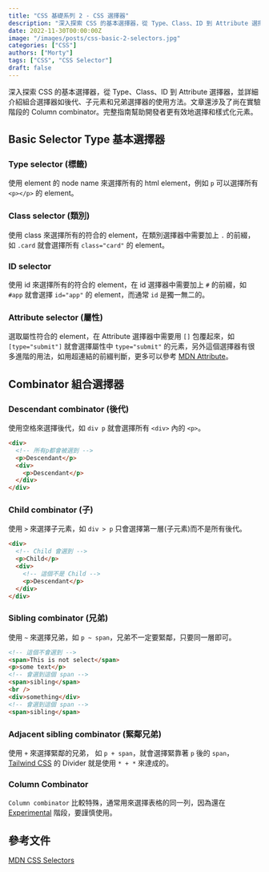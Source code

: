 ```yaml
---
title: "CSS 基礎系列 2 - CSS 選擇器"
description: "深入探索 CSS 的基本選擇器，從 Type、Class、ID 到 Attribute 選擇器，並詳細介紹組合選擇器如後代、子元素和兄弟選擇器的使用方法。文章還涉及了尚在實驗階段的 Column combinator。完整指南幫助開發者更有效地選擇和樣式化元素。"
date: 2022-11-30T00:00:00Z
image: "/images/posts/css-basic-2-selectors.jpg"
categories: ["CSS"]
authors: ["Morty"]
tags: ["CSS", "CSS Selector"]
draft: false
---
```


深入探索 CSS 的基本選擇器，從 Type、Class、ID 到 Attribute 選擇器，並詳細介紹組合選擇器如後代、子元素和兄弟選擇器的使用方法。文章還涉及了尚在實驗階段的 Column combinator。完整指南幫助開發者更有效地選擇和樣式化元素。

## Basic Selector Type 基本選擇器

### Type selector (標籤)

使用 element 的 node name 來選擇所有的 html element，例如 `p` 可以選擇所有 `<p></p>` 的 element。

### Class selector (類別)

使用 class 來選擇所有的符合的 element，在類別選擇器中需要加上 `.` 的前綴，如 `.card` 就會選擇所有 `class="card"` 的 element。

### ID selector

使用 id 來選擇所有的符合的 element，在 id 選擇器中需要加上 `#` 的前綴，如 `#app` 就會選擇 `id="app"` 的 element，而通常 `id` 是獨一無二的。

### Attribute selector (屬性)

選取屬性符合的 element，在 Attribute 選擇器中需要用 `[]` 包覆起來，如 `[type="submit"]` 就會選擇屬性中 `type="submit"` 的元素，另外這個選擇器有很多進階的用法，如用超連結的前綴判斷，更多可以參考 [MDN Attribute](https://developer.mozilla.org/en-US/docs/Web/CSS/Attribute_selectors)。

## Combinator 組合選擇器

### Descendant combinator (後代)

使用空格來選擇後代，如 `div p` 就會選擇所有 `<div>` 內的 `<p>`。

```html
<div>
  <!-- 所有p都會被選到 -->
  <p>Descendant</p>
  <div>
    <p>Descendant</p>
  </div>
</div>
```

### Child combinator (子)

使用 `>` 來選擇子元素，如 `div > p` 只會選擇第一層(子元素)而不是所有後代。

```html
<div>
  <!-- Child 會選到 -->
  <p>Child</p>
  <div>
    <!-- 這個不是 Child -->
    <p>Descendant</p>
  </div>
</div>
```

### Sibling combinator (兄弟)

使用 `~` 來選擇兄弟，如 `p ~ span`，兄弟不一定要緊鄰，只要同一層即可。

```html
<!-- 這個不會選到 -->
<span>This is not select</span>
<p>some text</p>
<!-- 會選到這個 span -->
<span>sibling</span>
<br />
<div>something</div>
<!-- 會選到這個 span -->
<span>sibling</span>
```

### Adjacent sibling combinator (緊鄰兄弟)

使用 `+` 來選擇緊鄰的兄弟， 如 `p + span`，就會選擇緊靠著 `p` 後的 `span`， [Tailwind CSS](https://tailwindcss.com/docs/divide-width#add-borders-between-stacked-children) 的 Divider 就是使用 `* + *` 來達成的。

### Column Combinator

`Column combinator` 比較特殊，通常用來選擇表格的同一列，因為還在 [Experimental](https://developer.mozilla.org/en-US/docs/Web/CSS/Column_combinator) 階段，要謹慎使用。

## 參考文件

[MDN CSS Selectors](https://developer.mozilla.org/en-US/docs/Web/CSS/CSS_Selectors)
